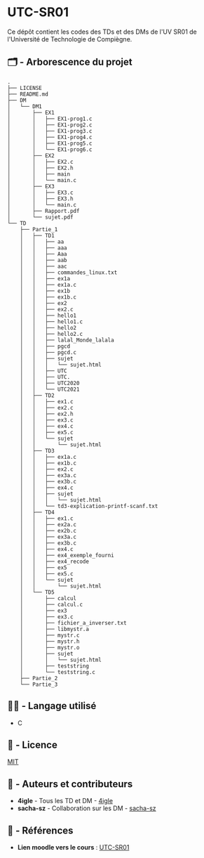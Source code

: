 # UTC-SR01

Ce dépôt contient les codes des TDs et des DMs de l'UV SR01 de l'Université de Technologie de Compiègne.

## 🗂️ - Arborescence du projet

```
.
├── LICENSE
├── README.md
├── DM
│   └── DM1
│       ├── EX1
│       │   ├── EX1-prog1.c
│       │   ├── EX1-prog2.c
│       │   ├── EX1-prog3.c
│       │   ├── EX1-prog4.c
│       │   ├── EX1-prog5.c
│       │   └── EX1-prog6.c
│       ├── EX2
│       │   ├── EX2.c
│       │   ├── EX2.h
│       │   ├── main
│       │   └── main.c
│       ├── EX3
│       │   ├── EX3.c
│       │   ├── EX3.h
│       │   └── main.c
│       ├── Rapport.pdf
│       └── sujet.pdf
└── TD
    ├── Partie_1
    │   ├── TD1
    │   │   ├── aa
    │   │   ├── aaa
    │   │   ├── Aaa
    │   │   ├── aab
    │   │   ├── aac
    │   │   ├── commandes_linux.txt
    │   │   ├── ex1a
    │   │   ├── ex1a.c
    │   │   ├── ex1b
    │   │   ├── ex1b.c
    │   │   ├── ex2
    │   │   ├── ex2.c
    │   │   ├── hello1
    │   │   ├── hello1.c
    │   │   ├── hello2
    │   │   ├── hello2.c
    │   │   ├── lalal_Monde_lalala
    │   │   ├── pgcd
    │   │   ├── pgcd.c
    │   │   ├── sujet
    │   │   │   └── sujet.html
    │   │   ├── UTC
    │   │   ├── UTC.
    │   │   ├── UTC2020
    │   │   └── UTC2021
    │   ├── TD2
    │   │   ├── ex1.c
    │   │   ├── ex2.c
    │   │   ├── ex2.h
    │   │   ├── ex3.c
    │   │   ├── ex4.c
    │   │   ├── ex5.c
    │   │   └── sujet
    │   │       └── sujet.html
    │   ├── TD3
    │   │   ├── ex1a.c
    │   │   ├── ex1b.c
    │   │   ├── ex2.c
    │   │   ├── ex3a.c
    │   │   ├── ex3b.c
    │   │   ├── ex4.c
    │   │   ├── sujet
    │   │   │   └── sujet.html
    │   │   └── td3-explication-printf-scanf.txt
    │   ├── TD4
    │   │   ├── ex1.c
    │   │   ├── ex2a.c
    │   │   ├── ex2b.c
    │   │   ├── ex3a.c
    │   │   ├── ex3b.c
    │   │   ├── ex4.c
    │   │   ├── ex4_exemple_fourni
    │   │   ├── ex4_recode
    │   │   ├── ex5
    │   │   ├── ex5.c
    │   │   └── sujet
    │   │       └── sujet.html
    │   └── TD5
    │       ├── calcul
    │       ├── calcul.c
    │       ├── ex3
    │       ├── ex3.c
    │       ├── fichier_a_inverser.txt
    │       ├── libmystr.a
    │       ├── mystr.c
    │       ├── mystr.h
    │       ├── mystr.o
    │       ├── sujet
    │       │   └── sujet.html
    │       ├── teststring
    │       └── teststring.c
    ├── Partie_2
    └── Partie_3
``` 
## 👨‍💻 - Langage utilisé
- C

## 📝 - Licence

[MIT](LICENSE)

## 📔 - Auteurs et contributeurs

-  **4igle**  - Tous les TD et DM - [4igle](https://github.com/4igle/)
-   **sacha-sz** - Collaboration sur les DM - [sacha-sz](https://github.com/sacha-sz/)

## 📑 - Références
- **Lien moodle vers le cours** : [UTC-SR01](https://moodle.utc.fr/course/view.php?name=SR01)
